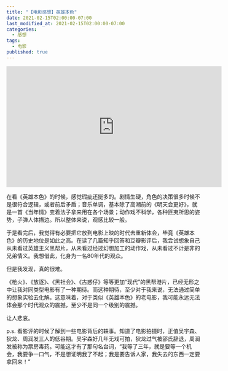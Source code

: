 ```yaml
---
title: "【电影感想】英雄本色"
date: 2021-02-15T02:00:00-07:00
last_modified_at: 2021-02-15T02:00:00-07:00
categories:
  - 感想
tags:
  - 电影
published: true
---
```

<iframe width="560" height="315" src="https://www.youtube.com/embed/SP5mykR20Ng?autoplay=1" frameborder="0" allow="accelerometer; autoplay; clipboard-write; encrypted-media; gyroscope; picture-in-picture" allowfullscreen></iframe>

<br>

在看《英雄本色》的时候，感觉瑕疵还挺多的。剧情生硬，角色的决策很多时候不是很符合逻辑，或者前后矛盾；音乐单调，基本除了高潮前的《明天会更好》，就是一首《当年情》变着法子拿来用在各个场景；动作戏不科学，各种匪夷所思的姿势，子弹人体描边。所以整体来说，观感比较一般。

于是看完后，我觉得有必要把它放到电影上映的时代去重新体会，毕竟《英雄本色》的历史地位是如此之高。在读了几篇知乎回答和豆瓣影评后，我尝试想象自己从未看过英雄主义黑帮片，从未看过经过幻想加工的动作戏，从未看过不计是非的兄弟情义。我想借此，化身为一名80年代的观众。

但是我发现，真的很难。

《枪火》、《放逐》、《黑社会》、《古惑仔》等等更加“现代”的黑帮港片，已经无形之中让我对同类型电影有了一种期待。而这种期待，至少对于我来说，无法通过简单的想象实验去化解。这意味着，对于类似《英雄本色》的老电影，我可能永远无法体会那个时代观众的震撼，至少不是同一个级别的震撼。

让人悲哀。

p.s. 看影评的时候了解到一些电影背后的轶事。知道了电影拍摄时，正值吴宇森、狄龙、周润发三人的低谷期。吴宇森好几年无戏可拍，狄龙过气被邵氏辞退，周润发被称为票房毒药。可能这才有了那句名台词，“我等了三年，就是要等一个机会，我要争一口气，不是想证明我了不起；我是要告诉人家，我失去的东西一定要拿回来！”
